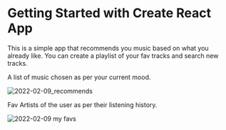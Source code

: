 # Getting Started with Create React App

This is a simple app that recommends you music based on what you already like.
You can create a playlist of your fav tracks and search new tracks.

A list of music chosen as per your current mood.



![2022-02-09_recommends](https://user-images.githubusercontent.com/60074455/153173302-c827fb44-7ade-4ba2-92e6-3df29593d6d1.png)



Fav Artists of the user as per their listening history.



![2022-02-09 my favs](https://user-images.githubusercontent.com/60074455/153173105-030ee52b-7138-42bb-af6d-fb3f4a75a8af.png)




